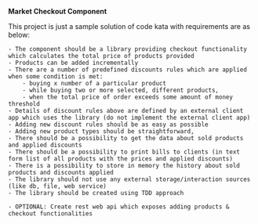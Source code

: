 <strong>Market Checkout Component </strong>

This project is just a sample solution of code kata  with requirements are as below:

	- The component should be a library providing checkout functionality which calculates the total price of products provided
	- Products can be added incrementally
	- There are a number of predefined discounts rules which are applied when some condition is met:
		- buying x number of a particular product 
		- while buying two or more selected, different products,
		- when the total price of order exceeds some amount of money threshold
	- Details of discount rules above are defined by an external client app which uses the library (do not implement the external client app)
	- Adding new discount rules should be as easy as possible
	- Adding new product types should be straightforward,
	- There should be a possibility to get the data about sold products and applied discounts
	- There should be a possibility to print bills to clients (in text form list of all products with the prices and applied discounts)
	- There is a possibility to store in memory the history about sold products and discounts applied
	- The library should not use any external storage/interaction sources (like db, file, web service)
	- The library should be created using TDD approach
	
	- OPTIONAL: Create rest web api which exposes adding products & checkout functionalities
